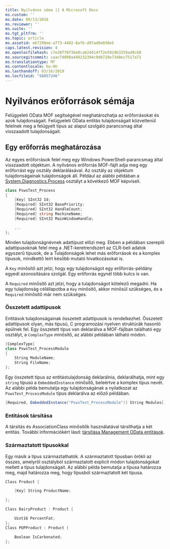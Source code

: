 ```yaml
---
title: Nyilvános séma |} A Microsoft Docs
ms.custom: ''
ms.date: 09/13/2016
ms.reviewer: ''
ms.suite: ''
ms.tgt_pltfrm: ''
ms.topic: article
ms.assetid: e67298ee-a773-4402-8afb-d97ad0e030e5
caps.latest.revision: 4
ms.openlocfilehash: c7e20ff0f36e8cab2d414ff2e5924b3359ad9c60
ms.sourcegitcommit: caac7d098a448232304c9d6728e7340ec7517a71
ms.translationtype: MT
ms.contentlocale: hu-HU
ms.lasthandoff: 03/16/2019
ms.locfileid: "58057246"
---
```

# <a name="public-resource-schema"></a>Nyilvános erőforrások sémája

Felügyeleti OData MOF segítségével meghatározhatja az erőforrásokat és azok tulajdonságait. Felügyeleti OData entitás tulajdonságait közvetlenül felelnek meg a felügyelt típus az alapul szolgáló parancsmag által visszaadott tulajdonságait.

## <a name="defining-a-resource"></a>Egy erőforrás meghatározása

Az egyes erőforrások felel meg egy Windows PowerShell-parancsmag által visszaadott objektum. A nyilvános erőforrás MOF-fájlt adja meg egy erőforrást egy osztály deklarálásával. Az osztály az objektum tulajdonságainak tulajdonságok áll. Például az alábbi példában a [System.Diagnostics.Process](/dotnet/api/System.Diagnostics.Process) osztályt a következő MOF képviseli.

```csharp
class PswsTest_Process
{
    [Key] SInt32 Id;
    [Required] SInt32 BasePriority;
    [Required] SInt32 HandleCount;
    [Required] string MachineName;
    [Required] SInt32 MainWindowHandle;

    ...
};
```

Minden tulajdonságnévnek adattípust előzi meg. Ebben a példában szereplő adattípusoknak felel meg a .NET-keretrendszert az CLR-beli adatok egyszerű típusok, de a Tulajdonságok lehet más erőforrások és a komplex típusok, mindkettő leírt később mutató hivatkozásokat is.

A `Key` minősítő azt jelzi, hogy egy tulajdonságot egy erőforrás-példány egyedi azonosítására szolgál. Egy erőforrás egynél több kulcs is van.

A `Required` minősítő azt jelzi, hogy a tulajdonságot kötelező megadni. Ha egy tulajdonság célállapotba a `Key` minősítő, akkor minősül szükséges, és a `Required` minősítő már nem szükséges.

### <a name="complex-data-types"></a>Összetett adattípusok

Entitások tulajdonságainak összetett adattípusok is rendelkezhet. Összetett adattípusok olyan, más típusú, C programozási nyelven struktúrák hasonló épülnek fel. Egy összetett típus van deklarálva a MOF-fájlban található egy osztályt, a `ComplexType` minősítő, az alábbi példában látható módon.

```csharp
[ComplexType]
class PswsTest_ProcessModule
{
    String ModuleName;
    String FileName;
};
```

Egy összetett típus az entitástulajdonság deklarálnia, deklarálhatja, mint egy `string` típusú a `EmbeddedInstance` minősítő, beleértve a komplex típus nevét. Az alábbi példa bemutatja egy tulajdonságának a nyilatkozat az `PswsTest_ProcessModule` típus deklarálva az előző példában.

```csharp
[Required, EmbeddedInstance("PswsTest_ProcessModule")] String Modules[];
```

### <a name="associating-entities"></a>Entitások társítása

A társítás és AssociationClass minősítők használatával társíthatja a két entitás. További információkért lásd: [társítása Management OData entitások](./associating-management-odata-entities.md).

### <a name="derived-types"></a>Származtatott típusokkal

Egy másik a típus származtathatók. A származtatott típusban örökli az összes, amelyről osztályból származtatott explicit módon tulajdonságokat mellett a típus tulajdonságait. Az alábbi példa bemutatja a típusa határozza meg, majd határozza meg, hogy típusból származtatott két típusa.

```csharp
Class Product {

    [Key] String ProductName;

};

Class DairyProduct : Product {

    Uint16 PercentFat;
};
Class POPProduct : Product {

    Boolean IsCarbonated;
};
```